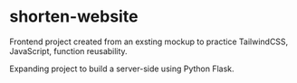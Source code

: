 # shorten-website
Frontend project created from an exsting mockup to practice TailwindCSS, JavaScript, function reusability.

Expanding project to build a server-side using Python Flask.
